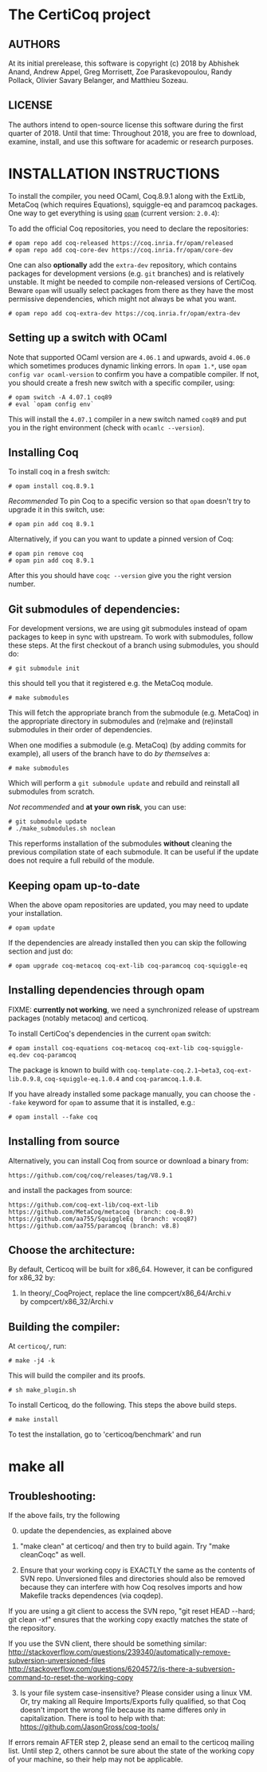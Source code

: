 The CertiCoq project
====================

AUTHORS
-------

At its initial prerelease, this software is copyright (c) 2018 by
Abhishek Anand, Andrew Appel, Greg Morrisett, Zoe Paraskevopoulou, Randy
Pollack, Olivier Savary Belanger, and Matthieu Sozeau.

LICENSE
-------

The authors intend to open-source license this software during the first
quarter of 2018.  Until that time: Throughout 2018, you are free to
download, examine, install, and use this software for academic or
research purposes.


INSTALLATION INSTRUCTIONS
=========================

  To install the compiler, you need OCaml, Coq.8.9.1 along with the
ExtLib, MetaCoq (which requires Equations), squiggle-eq and paramcoq
packages.  One way to get everything is using
[`opam`](http://opam.ocaml.org) (current version: `2.0.4`):

  To add the official Coq repositories, you need to declare the
repositories:

    # opam repo add coq-released https://coq.inria.fr/opam/released
    # opam repo add coq-core-dev https://coq.inria.fr/opam/core-dev

  One can also **optionally** add the `extra-dev` repository, which contains packages
for development versions (e.g. `git` branches) and is relatively
unstable.  It might be needed to compile non-released versions of
CertiCoq. Beware `opam` will usually select packages from there as they
have the most permissive dependencies, which might not always be what
you want.

    # opam repo add coq-extra-dev https://coq.inria.fr/opam/extra-dev

Setting up a switch with OCaml
------------------------------

  Note that supported OCaml version are `4.06.1` and upwards, avoid
`4.06.0` which sometimes produces dynamic linking errors. In `opam 1.*`,
use `opam config var ocaml-version` to confirm you have a compatible
compiler. If not, you should create a fresh new switch with a specific
compiler, using:

    # opam switch -A 4.07.1 coq89
    # eval `opam config env`

  This will install the `4.07.1` compiler in a new switch named `coq89`
and put you in the right environment (check with `ocamlc --version`).

Installing Coq
--------------

  To install coq in a fresh switch:

    # opam install coq.8.9.1

  *Recommended* To pin Coq to a specific version so that `opam` doesn't 
  try to upgrade it in this switch, use:

    # opam pin add coq 8.9.1

  Alternatively, if you can you want to update a pinned version of Coq:

    # opam pin remove coq
    # opam pin add coq 8.9.1

  After this you should have `coqc --version` give you the right version
number.

Git submodules of dependencies:
-------------------------------

For development versions, we are using git submodules instead of opam
packages to keep in sync with upstream. To work with submodules, follow
these steps. At the first checkout of a branch using submodules, you
should do:

    # git submodule init

  this should tell you that it registered e.g. the MetaCoq module.

    # make submodules

  This will fetch the appropriate branch from the submodule (e.g. MetaCoq) in the 
appropriate directory in submodules and (re)make and (re)install submodules in 
their order of dependencies.

  When one modifies a submodule (e.g. MetaCoq) (by adding commits for
example), all users of the branch have to do *by themselves* a:

    # make submodules

Which will perform a `git submodule update` and rebuild and reinstall all submodules
from scratch.

  *Not recommended* and **at your own risk**, you can use:

    # git submodule update
    # ./make_submodules.sh noclean

  This reperforms installation of the submodules **without** cleaning the previous
compilation state of each submodule. It can be useful if the update does not require
a full rebuild of the module. 

Keeping opam up-to-date
-----------------------

When the above opam repositories are updated, you may need to update your installation.

    # opam update

If the dependencies are already installed then you can skip the following section and just do:

    # opam upgrade coq-metacoq coq-ext-lib coq-paramcoq coq-squiggle-eq 

Installing dependencies through opam
------------------------------------

FIXME: **currently not working**, we need a synchronized release of upstream packages (notably
  metacoq) and certicoq.

To install CertiCoq's dependencies in the current `opam` switch:

    # opam install coq-equations coq-metacoq coq-ext-lib coq-squiggle-eq.dev coq-paramcoq

The package is known to build with `coq-template-coq.2.1~beta3`,
`coq-ext-lib.0.9.8`, `coq-squiggle-eq.1.0.4` and `coq-paramcoq.1.0.8`.

If you have already installed some package manually, you can choose the
`--fake` keyword for `opam` to assume that it is installed, e.g.:

    # opam install --fake coq

Installing from source
----------------------
Alternatively, you can install Coq from source or download a binary from:

	https://github.com/coq/coq/releases/tag/V8.9.1

and install the packages from source:

	https://github.com/coq-ext-lib/coq-ext-lib
	https://github.com/MetaCoq/metacoq (branch: coq-8.9)
	https://github.com/aa755/SquiggleEq  (branch: vcoq87)
	https://github.com/aa755/paramcoq (branch: v8.8)


Choose the architecture:
----------------------
By default, Certicoq will be built for x86_64. 
However, it can be configured for x86_32 by:
1) In theory/_CoqProject, replace the line
   	   compcert/x86_64/Archi.v	
   by
	  compcert/x86_32/Archi.v	




Building the compiler:
----------------------
  At `certicoq/`, run:

    # make -j4 -k

  This will build the compiler and its proofs.


    # sh make_plugin.sh

To install Certicoq, do the following. This steps the above build steps.

    # make install

To test the installation, go to 'certicoq/benchmark' and run
   # make all

Troubleshooting:
----------------------

If the above fails, try the following

0) update the dependencies, as explained above

1) "make clean" at certicoq/ and then try to build again. Try "make cleanCoqc" as well.

2) Ensure that your working copy is EXACTLY the same as the contents of SVN repo. Unversioned files and directories should also be removed because they can 
interfere with how Coq resolves imports and how Makefile tracks dependences (via coqdep).

If you are using a git client to access the SVN repo, "git reset HEAD --hard; git clean -xf" ensures that the working copy exactly matches the state of the repository.

If you use the SVN client, there should be something similar:
http://stackoverflow.com/questions/239340/automatically-remove-subversion-unversioned-files
http://stackoverflow.com/questions/6204572/is-there-a-subversion-command-to-reset-the-working-copy

3) Is your file system case-insensitive? Please consider using a linux VM. Or,  try making all Require Imports/Exports fully qualified,
so that Coq doesn't import the wrong file because its name differes only in capitalization.
There is tool to help with that:
https://github.com/JasonGross/coq-tools/


If errors remain AFTER step 2, please send an email to the certicoq mailing list.
Until step 2, others cannot be sure about the state of the working copy of your machine, so their help may not be applicable.

